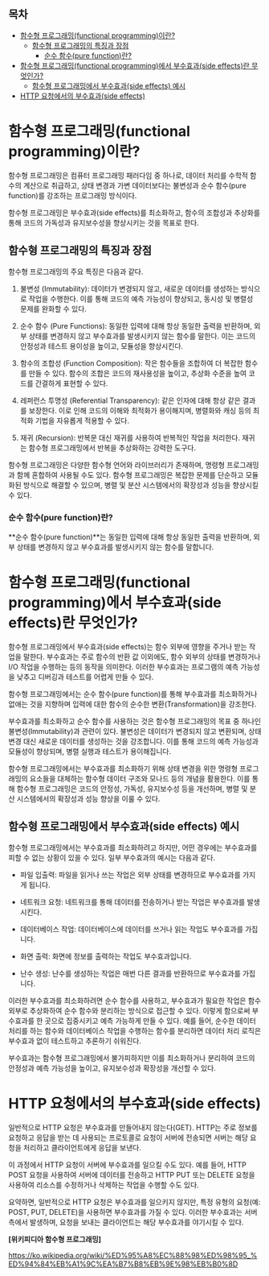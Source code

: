 <h2>목차</h2>

- [함수형 프로그래밍(functional programming)이란?](#함수형-프로그래밍functional-programming이란)
  - [함수형 프로그래밍의 특징과 장점](#함수형-프로그래밍의-특징과-장점)
    - [순수 함수(pure function)란?](#순수-함수pure-function란)
- [함수형 프로그래밍(functional programming)에서 부수효과(side effects)란 무엇인가?](#함수형-프로그래밍functional-programming에서-부수효과side-effects란-무엇인가)
  - [함수형 프로그래밍에서 부수효과(side effects) 예시](#함수형-프로그래밍에서-부수효과side-effects-예시)
- [HTTP 요청에서의 부수효과(side effects)](#http-요청에서의-부수효과side-effects)

# 함수형 프로그래밍(functional programming)이란?

함수형 프로그래밍은 컴퓨터 프로그래밍 패러다임 중 하나로, 데이터 처리를 수학적 함수의 계산으로 취급하고, 상태 변경과 가변 데이터보다는 불변성과 순수 함수(pure function)를 강조하는 프로그래밍 방식이다. 

함수형 프로그래밍은 부수효과(side effects)를 최소화하고, 함수의 조합성과 추상화를 통해 코드의 가독성과 유지보수성을 향상시키는 것을 목표로 한다.

## 함수형 프로그래밍의 특징과 장점

함수형 프로그래밍의 주요 특징은 다음과 같다.

1. 불변성 (Immutability): 데이터가 변경되지 않고, 새로운 데이터를 생성하는 방식으로 작업을 수행한다. 이를 통해 코드의 예측 가능성이 향상되고, 동시성 및 병렬성 문제를 완화할 수 있다.

2. 순수 함수 (Pure Functions): 동일한 입력에 대해 항상 동일한 출력을 반환하며, 외부 상태를 변경하지 않고 부수효과를 발생시키지 않는 함수를 말한다. 이는 코드의 안정성과 테스트 용이성을 높이고, 모듈성을 향상시킨다.

3. 함수의 조합성 (Function Composition): 작은 함수들을 조합하여 더 복잡한 함수를 만들 수 있다. 함수의 조합은 코드의 재사용성을 높이고, 추상화 수준을 높여 코드를 간결하게 표현할 수 있다.

4. 레퍼런스 투명성 (Referential Transparency): 같은 인자에 대해 항상 같은 결과를 보장한다. 이로 인해 코드의 이해와 최적화가 용이해지며, 병렬화와 캐싱 등의 최적화 기법을 자유롭게 적용할 수 있다.

5. 재귀 (Recursion): 반복문 대신 재귀를 사용하여 반복적인 작업을 처리한다. 재귀는 함수형 프로그래밍에서 반복을 추상화하는 강력한 도구다.

함수형 프로그래밍은 다양한 함수형 언어와 라이브러리가 존재하며, 명령형 프로그래밍과 함께 혼합하여 사용될 수도 있다. 함수형 프로그래밍은 복잡한 문제를 단순하고 모듈화된 방식으로 해결할 수 있으며, 병렬 및 분산 시스템에서의 확장성과 성능을 향상시킬 수 있다.

### 순수 함수(pure function)란?

**순수 함수(pure function)**는 동일한 입력에 대해 항상 동일한 출력을 반환하며, 외부 상태를 변경하지 않고 부수효과를 발생시키지 않는 함수를 말합니다.

# 함수형 프로그래밍(functional programming)에서 부수효과(side effects)란 무엇인가?

함수형 프로그래밍에서 부수효과(side effects)는 함수 외부에 영향을 주거나 받는 작업을 말한다. 부수효과는 주로 함수의 반환 값 이외에도, 함수 외부의 상태를 변경하거나 I/O 작업을 수행하는 등의 동작을 의미한다. 이러한 부수효과는 프로그램의 예측 가능성을 낮추고 디버깅과 테스트를 어렵게 만들 수 있다.

함수형 프로그래밍에서는 순수 함수(pure function)를 통해 부수효과를 최소화하거나 없애는 것을 지향하며 입력에 대한 함수의 순수한 변환(Transformation)을 강조한다. 

부수효과를 최소화하고 순수 함수를 사용하는 것은 함수형 프로그래밍의 목표 중 하나인 불변성(Immutability)과 관련이 있다. 불변성은 데이터가 변경되지 않고 변환되며, 상태 변경 대신 새로운 데이터를 생성하는 것을 강조합니다. 이를 통해 코드의 예측 가능성과 모듈성이 향상되며, 병렬 실행과 테스트가 용이해집니다.

함수형 프로그래밍에서는 부수효과를 최소화하기 위해 상태 변경을 위한 명령형 프로그래밍의 요소들을 대체하는 함수형 데이터 구조와 모나드 등의 개념을 활용한다. 이를 통해 함수형 프로그래밍은 코드의 안정성, 가독성, 유지보수성 등을 개선하며, 병렬 및 분산 시스템에서의 확장성과 성능 향상을 이룰 수 있다.

## 함수형 프로그래밍에서 부수효과(side effects) 예시

함수형 프로그래밍에서는 부수효과를 최소화하려고 하지만, 어떤 경우에는 부수효과를 피할 수 없는 상황이 있을 수 있다. 일부 부수효과의 예시는 다음과 같다.

+ 파일 입출력: 파일을 읽거나 쓰는 작업은 외부 상태를 변경하므로 부수효과를 가지게 됩니다.

+ 네트워크 요청: 네트워크를 통해 데이터를 전송하거나 받는 작업은 부수효과를 발생시킨다.

+ 데이터베이스 작업: 데이터베이스에 데이터를 쓰거나 읽는 작업도 부수효과를 가집니다.

+ 화면 출력: 화면에 정보를 출력하는 작업도 부수효과입니다.

+ 난수 생성: 난수를 생성하는 작업은 매번 다른 결과를 반환하므로 부수효과를 가집니다.

이러한 부수효과를 최소화하려면 순수 함수를 사용하고, 부수효과가 필요한 작업은 함수 외부로 추상화하여 순수 함수와 분리하는 방식으로 접근할 수 있다. 이렇게 함으로써 부수효과를 한 곳으로 집중시키고 예측 가능하게 만들 수 있다. 예를 들어, 순수한 데이터 처리를 하는 함수와 데이터베이스 작업을 수행하는 함수를 분리하면 데이터 처리 로직은 부수효과 없이 테스트하고 추론하기 쉬워진다.

부수효과는 함수형 프로그래밍에서 불가피하지만 이를 최소화하거나 분리하여 코드의 안정성과 예측 가능성을 높이고, 유지보수성과 확장성을 개선할 수 있다.

# HTTP 요청에서의 부수효과(side effects)

일반적으로 HTTP 요청은 부수효과를 만들어내지 않는다(GET). HTTP는 주로 정보를 요청하고 응답을 받는 데 사용되는 프로토콜로 요청이 서버에 전송되면 서버는 해당 요청을 처리하고 클라이언트에게 응답을 보낸다. 

이 과정에서 HTTP 요청이 서버에 부수효과를 일으킬 수도 있다. 예를 들어, HTTP POST 요청을 사용하여 서버에 데이터를 전송하고 HTTP PUT 또는 DELETE 요청을 사용하여 리소스를 수정하거나 삭제하는 작업을 수행할 수도 있다.

요약하면, 일반적으로 HTTP 요청은 부수효과를 일으키지 않지만, 특정 유형의 요청(예: POST, PUT, DELETE)을 사용하면 부수효과를 가질 수 있다. 이러한 부수효과는 서버 측에서 발생하며, 요청을 보내는 클라이언트는 해당 부수효과를 야기시킬 수 있다.


**[위키피디아 함수형 프로그래밍]**

https://ko.wikipedia.org/wiki/%ED%95%A8%EC%88%98%ED%98%95_%ED%94%84%EB%A1%9C%EA%B7%B8%EB%9E%98%EB%B0%8D